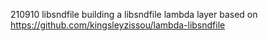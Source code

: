 210910
libsndfile
building a libsndfile lambda layer based on https://github.com/kingsleyzissou/lambda-libsndfile